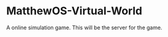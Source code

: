 MatthewOS-Virtual-World
=======================

A online simulation game.
This will be the server for the  game.

